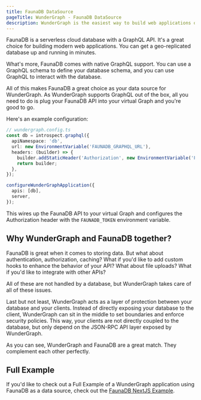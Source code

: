 ```yaml
---
title: FaunaDB DataSource
pageTitle: WunderGraph - FaunaDB DataSource
description: WunderGraph is the easiest way to build web applications on top of FaunaDB.
---
```


FaunaDB is a serverless cloud database with a GraphQL API.
It's a great choice for building modern web applications.
You can get a geo-replicated database up and running in minutes.

What's more, FaunaDB comes with native GraphQL support.
You can use a GraphQL schema to define your database schema,
and you can use GraphQL to interact with the database.

All of this makes FaunaDB a great choice as your data source for WunderGraph.
As WunderGraph supports GraphQL out of the box,
all you need to do is plug your FaunaDB API into your virtual Graph and you're good to go.

Here's an example configuration:

```typescript
// wundergraph.config.ts
const db = introspect.graphql({
  apiNamespace: 'db',
  url: new EnvironmentVariable('FAUNADB_GRAPHQL_URL'),
  headers: (builder) => {
    builder.addStaticHeader('Authorization', new EnvironmentVariable('FAUNADB_TOKEN'));
    return builder;
  },
});

configureWunderGraphApplication({
  apis: [db],
  server,
});
```

This wires up the FaunaDB API to your virtual Graph and configures the Authorization header with the `FAUNADB_TOKEN` environment variable.

## Why WunderGraph and FaunaDB together?

FaunaDB is great when it comes to storing data.
But what about authentication, authorization, caching?
What if you'd like to add custom hooks to enhance the behavior of your API?
What about file uploads?
What if you'd like to integrate with other APIs?

All of these are not handled by a database,
but WunderGraph takes care of all of these issues.

Last but not least,
WunderGraph acts as a layer of protection between your database and your clients.
Instead of directly exposing your database to the client,
WunderGraph can sit in the middle to set boundaries and enforce security policies.
This way, your clients are not directly coupled to the database,
but only depend on the JSON-RPC API layer exposed by WunderGraph.

As you can see,
WunderGraph and FaunaDB are a great match.
They complement each other perfectly.

## Full Example

If you'd like to check out a Full Example of a WunderGraph application using FaunaDB as a data source,
check out the [FaunaDB NextJS Example](https://github.com/wundergraph/wundergraph/tree/main/examples/faunadb-nextjs).
